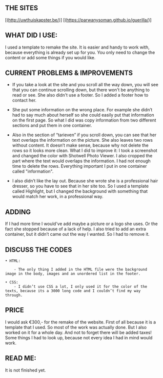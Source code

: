 ## THE SITES 

[(http://uwthuiskapster.be/)] 
[(https://parwanysoman.github.io/guerilla/)]

## WHAT DID I USE:

I used a template to remake the site. It is easier and handy to work with, because everything is already set up for you. You only need to change the content or add some things if you would like.


## CURRENT PROBLEMS & IMPROVEMENTS

- If you take a look at the site and you scroll all the way down, you will see that you can continue scrolling down, but there won't be anything to read or see. She also didn't use a footer. So I added a footer how to contact her.
    
- She put some information on the wrong place. For example she didn’t had to say much about herself so she could easily put that information on the first page. So what I did was copy information from two different sections and put them in one container. 
  
- Also in the section of “tarieven” if you scroll down, you can see that her text overlaps the information on the picture. She also leaves two rows without content. It doesn’t make sense, because why not delete the rows so it looks more clean. What I did to improve it: I took a screenshot and changed the color with Shotwell Photo Viewer. I also cropped the part where the text  would overlaps the information. I had not enough time to delete the rows. Everything important I put in one container called "information".

- I also didn’t like the lay out. Because she wrote she is a professional hair dresser, so you have to see that in her site too. So I used a template called Highlight, but I changed the background with something that would match her work, in a professional way. 

## ADDING

If I had more time I would've add maybe a picture or a logo she uses. Or the fact she stopped because of a lack of help. I also tried to add an extra container, but it didn’t came out the way I wanted. So I had to remove it. 

## DISCUSS THE CODES 

    • HTML:

        - The only thing I added in the HTML file were the background image in the body, images and an unordered list in the footer. 

    • CSS:	
		- I didn’t use CSS a lot, I only used it for the color of the texts, because its a 3000 long code and I couldn’t find my way through. 


## PRICE
I would ask €300,- for the remake of the website. First of all because it is a template that I used. So most of the work was actually done. But I also worked on it for a whole day. And not to forget there will be added taxes! Some things I had to look up, because not every idea I had in mind would work. 

## READ ME:
It is not finished yet. 




















